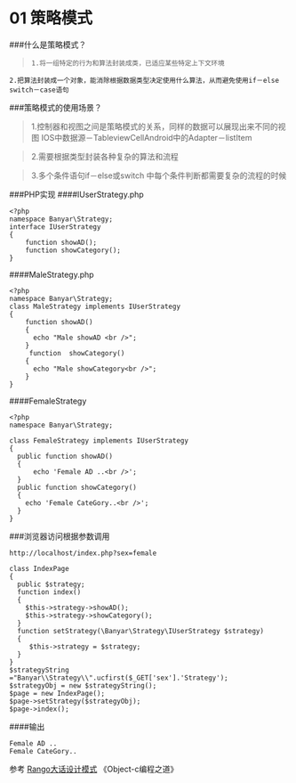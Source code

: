 # 01 策略模式

###什么是策略模式？

>     1.将一组特定的行为和算法封装成类，已适应某些特定上下文环境
    2.把算法封装成一个对象，能消除根据数据类型决定使用什么算法，从而避免使用if－else switch－case语句


###策略模式的使用场景？




> 1.控制器和视图之间是策略模式的关系，同样的数据可以展现出来不同的视图 IOS中数据源－TableviewCellAndroid中的Adapter－listItem
 

> 2.需要根据类型封装各种复杂的算法和流程




> 3.多个条件语句if－else或switch 中每个条件判断都需要复杂的流程的时候
  
###PHP实现
####IUserStrategy.php
```
<?php
namespace Banyar\Strategy;
interface IUserStrategy
{
    function showAD();
    function showCategory();
}
```
####MaleStrategy.php
```
<?php
namespace Banyar\Strategy;
class MaleStrategy implements IUserStrategy
{
    function showAD()
    {
      echo "Male showAD <br />";
    }
     function  showCategory()
    {
      echo "Male showCategory<br />";
    }
}

```
####FemaleStrategy
```
<?php
namespace Banyar\Strategy;

class FemaleStrategy implements IUserStrategy
{
  public function showAD()
  {
      echo 'Female AD ..<br />';
  }
  public function showCategory()
  {
    echo 'Female CateGory..<br />';
  }
}
```

###浏览器访问根据参数调用
```
http://localhost/index.php?sex=female

class IndexPage
{
  public $strategy;
  function index()
  {
    $this->strategy->showAD();
    $this->strategy->showCategory();
  }
  function setStrategy(\Banyar\Strategy\IUserStrategy $strategy)
  {
     $this->strategy = $strategy;
  }
}
$strategyString ="Banyar\\Strategy\\".ucfirst($_GET['sex'].'Strategy');
$strategyObj = new $strategyString();
$page = new IndexPage();
$page->setStrategy($strategyObj);
$page->index();
```
####输出 
```
Female AD ..
Female CateGory..
```

参考
[Rango大话设计模式](http://www.imooc.com/video/4906)
《Object-c编程之道》

